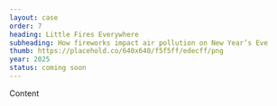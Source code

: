 ```yaml
---
layout: case
order: 7
heading: Little Fires Everywhere
subheading: How fireworks impact air pollution on New Year’s Eve
thumb: https://placehold.co/640x640/f5f5ff/edecff/png
year: 2025
status: coming soon
---
```


Content
